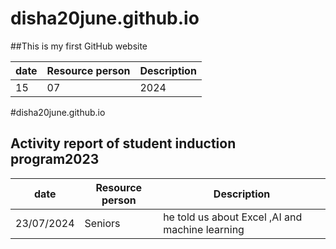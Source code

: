 # disha20june.github.io
##This is my first GitHub website 

| date | Resource person |Description |
| ----------- | ----------- |---------|
| 15|07|2024 | Dr.Pyare lal garg | he told us about GitHub |

#disha20june.github.io
## Activity report of student induction program2023


| date | Resource person | Description |
| ----------- | ----------- |---------|
| 23/07/2024 | Seniors | he told us about Excel ,AI and machine learning|



